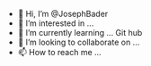 - 👋 Hi, I’m @JosephBader
- 👀 I’m interested in ...
- 🌱 I’m currently learning ... Git hub
- 💞️ I’m looking to collaborate on ...
- 📫 How to reach me ...

<!---
JosephBader/JosephBader is a ✨ special ✨ repository because its `README.md` (this file) appears on your GitHub profile.
You can click the Preview link to take a look at your changes.
--->
